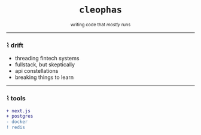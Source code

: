 <h1 align="center">
  <code>cleophas</code>
</h1>

<p align="center">
  <sub>writing code that <i>mostly</i> runs</sub>
</p>

---

### ⌇ drift
- threading fintech systems  
- fullstack, but skeptically  
- api constellations  
- breaking things to learn  

---

### ⌇ tools
```diff
+ next.js 
+ postgres 
- docker 
! redis
